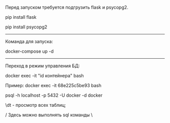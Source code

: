 Перед запуском требуется подгрузить flask и psycopg2.

pip install flask

pip install psycopg2

-------------------------------------------------------------------------
Команда для запуска:

docker-compose up -d

-------------------------------------------------------------------------
Переход в режим управления БД:

docker exec -it "id контейнера" bash

Пример: docker exec -it 68e225c5be93 bash

psql -h localhost -p 5432 -U docker -d docker

\dt - просмотр всех таблиц;

 / Здесь можно выполнять sql команды \
